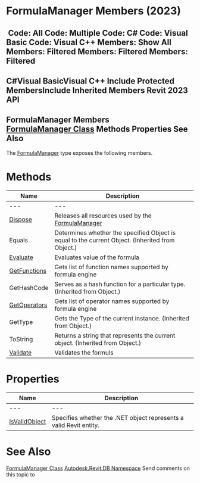 # FormulaManager Members (2023)

﻿
 Code: All Code: Multiple Code: C# Code: Visual Basic Code: Visual C++  Members: Show All Members: Filtered Members: Filtered Members: Filtered   
---  
C#Visual BasicVisual C++
Include Protected MembersInclude Inherited Members
Revit 2023 API  
---  
FormulaManager Members  
[FormulaManager Class](d061dadf-70da-a883-ec12-5cf98ded069e.md "FormulaManager Class") Methods Properties See Also  
---  
The [FormulaManager](d061dadf-70da-a883-ec12-5cf98ded069e.md "FormulaManager Class") type exposes the following members.
# Methods
| Name | Description |
| --- | --- |
| --- | --- | --- |
| [Dispose](f73a30e6-08b9-5d37-6030-de9cddfeff33.md "Dispose Method") | Releases all resources used by the [FormulaManager](d061dadf-70da-a883-ec12-5cf98ded069e.md "FormulaManager Class") |
| Equals | Determines whether the specified Object is equal to the current Object. (Inherited from Object.) |
| [Evaluate](89de4a10-562f-977f-02be-9f0333fad993.md "Evaluate Method") | Evaluates value of the formula |
| [GetFunctions](85ab1099-34fa-2804-c819-894b2c4e63d1.md "GetFunctions Method") | Gets list of function names supported by formula engine |
| GetHashCode | Serves as a hash function for a particular type.  (Inherited from Object.) |
| [GetOperators](17ce23d0-ba9a-34cb-6a5d-054aa381b2e5.md "GetOperators Method") | Gets list of operator names supported by formula engine |
| GetType | Gets the Type of the current instance. (Inherited from Object.) |
| ToString | Returns a string that represents the current object. (Inherited from Object.) |
| [Validate](8902b8e3-f037-a63a-a39b-0cf4dc78d371.md "Validate Method") | Validates the formuls |

# Properties
| Name | Description |
| --- | --- |
| --- | --- | --- |
| [IsValidObject](149b97e3-63e7-54de-51aa-24f21177872b.md "IsValidObject Property") | Specifies whether the .NET object represents a valid Revit entity. |

# See Also
[FormulaManager Class](d061dadf-70da-a883-ec12-5cf98ded069e.md "FormulaManager Class")
[Autodesk.Revit.DB Namespace](87546ba7-461b-c646-cbb1-2cb8f5bff8b2.md "Autodesk.Revit.DB Namespace")
Send comments on this topic to 